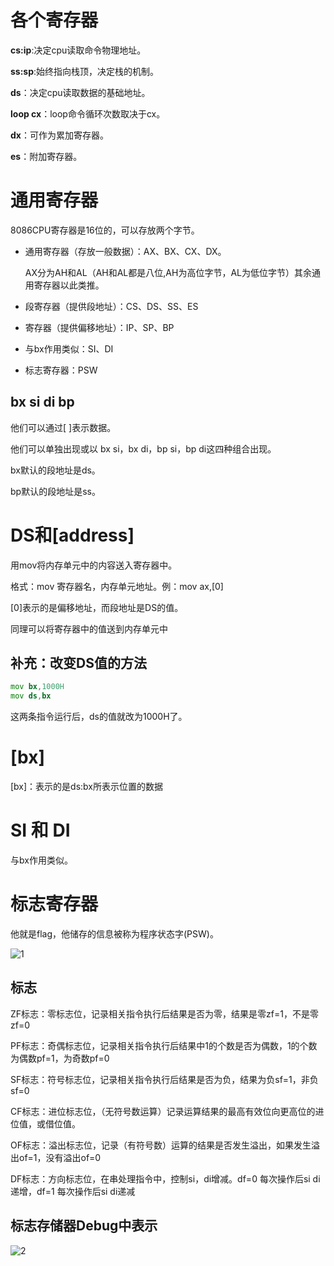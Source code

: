 # 各个寄存器

**cs:ip**:决定cpu读取命令物理地址。

**ss:sp**:始终指向栈顶，决定栈的机制。

**ds**：决定cpu读取数据的基础地址。

**loop cx**：loop命令循环次数取决于cx。

**dx**：可作为累加寄存器。

**es**：附加寄存器。

# 通用寄存器

8086CPU寄存器是16位的，可以存放两个字节。

 - 通用寄存器（存放一般数据）：AX、BX、CX、DX。

    AX分为AH和AL（AH和AL都是八位,AH为高位字节，AL为低位字节）其余通用寄存器以此类推。

 - 段寄存器（提供段地址）：CS、DS、SS、ES

 - 寄存器（提供偏移地址）：IP、SP、BP

 - 与bx作用类似：SI、DI

 - 标志寄存器：PSW

## bx si di bp

他们可以通过[ ]表示数据。

他们可以单独出现或以 bx si，bx di，bp si，bp di这四种组合出现。

bx默认的段地址是ds。

bp默认的段地址是ss。

# DS和[address]

用mov将内存单元中的内容送入寄存器中。

格式：mov 寄存器名，内存单元地址。例：mov ax,[0]

[0]表示的是偏移地址，而段地址是DS的值。

同理可以将寄存器中的值送到内存单元中

## 补充：改变DS值的方法

```asm
mov bx,1000H
mov ds,bx
```

这两条指令运行后，ds的值就改为1000H了。

# [bx]

[bx]：表示的是ds:bx所表示位置的数据

# SI 和 DI

与bx作用类似。

# 标志寄存器

他就是flag，他储存的信息被称为程序状态字(PSW)。

![1](https://github.com/user-attachments/assets/8e86d602-51f5-4722-8987-1013552e8cdd)

## 标志

ZF标志：零标志位，记录相关指令执行后结果是否为零，结果是零zf=1，不是零zf=0

PF标志：奇偶标志位，记录相关指令执行后结果中1的个数是否为偶数，1的个数为偶数pf=1，为奇数pf=0

SF标志：符号标志位，记录相关指令执行后结果是否为负，结果为负sf=1，非负sf=0

CF标志：进位标志位，（无符号数运算）记录运算结果的最高有效位向更高位的进位值，或借位值。

OF标志：溢出标志位，记录（有符号数）运算的结果是否发生溢出，如果发生溢出of=1，没有溢出of=0

DF标志：方向标志位，在串处理指令中，控制si，di增减。df=0 每次操作后si di递增，df=1 每次操作后si di递减

## 标志存储器Debug中表示

![2](https://github.com/user-attachments/assets/8a0decef-1ad1-424b-ad08-f27b23d5f42a)